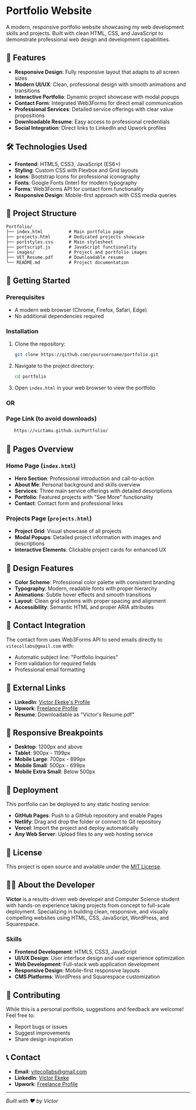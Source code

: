 # Portfolio Website

A modern, responsive portfolio website showcasing my web development skills and projects. Built with clean HTML, CSS, and JavaScript to demonstrate professional web design and development capabilities.

## 🌟 Features

- **Responsive Design**: Fully responsive layout that adapts to all screen sizes
- **Modern UI/UX**: Clean, professional design with smooth animations and transitions
- **Interactive Portfolio**: Dynamic project showcase with modal popups
- **Contact Form**: Integrated Web3Forms for direct email communication
- **Professional Services**: Detailed service offerings with clear value propositions
- **Downloadable Resume**: Easy access to professional credentials
- **Social Integration**: Direct links to LinkedIn and Upwork profiles

## 🛠️ Technologies Used

- **Frontend**: HTML5, CSS3, JavaScript (ES6+)
- **Styling**: Custom CSS with Flexbox and Grid layouts
- **Icons**: Bootstrap Icons for professional iconography
- **Fonts**: Google Fonts (Inter) for modern typography
- **Forms**: Web3Forms API for contact form functionality
- **Responsive Design**: Mobile-first approach with CSS media queries

## 📁 Project Structure

```
Portfolio/
├── index.html          # Main portfolio page
├── projects.html       # Dedicated projects showcase
├── portstyles.css      # Main stylesheet
├── portscript.js       # JavaScript functionality
├── images/             # Project and portfolio images
├── VET_Resume.pdf      # Downloadable resume
└── README.md           # Project documentation
```

## 🚀 Getting Started

### Prerequisites
- A modern web browser (Chrome, Firefox, Safari, Edge)
- No additional dependencies required

### Installation
1. Clone the repository:
   ```bash
   git clone https://github.com/yourusername/portfolio.git
   ```

2. Navigate to the project directory:
   ```bash
   cd portfolio
   ```

3. Open `index.html` in your web browser to view the portfolio

### OR

### Page Link (to avoid downloads)
```bash
   https://victamu.github.io/Portfolio/
   ```

  
## 📱 Pages Overview

### Home Page (`index.html`)
- **Hero Section**: Professional introduction and call-to-action
- **About Me**: Personal background and skills overview
- **Services**: Three main service offerings with detailed descriptions
- **Portfolio**: Featured projects with "See More" functionality
- **Contact**: Contact form and professional links

### Projects Page (`projects.html`)
- **Project Grid**: Visual showcase of all projects
- **Modal Popups**: Detailed project information with images and descriptions
- **Interactive Elements**: Clickable project cards for enhanced UX

## 🎨 Design Features

- **Color Scheme**: Professional color palette with consistent branding
- **Typography**: Modern, readable fonts with proper hierarchy
- **Animations**: Subtle hover effects and smooth transitions
- **Layout**: Clean grid systems with proper spacing and alignment
- **Accessibility**: Semantic HTML and proper ARIA attributes

## 📧 Contact Integration

The contact form uses Web3Forms API to send emails directly to `vitecollabs@gmail.com` with:
- Automatic subject line: "Portfolio Inquiries"
- Form validation for required fields
- Professional email formatting

## 🔗 External Links

- **LinkedIn**: [Victor Ekeke's Profile](https://www.linkedin.com/in/victor-ekeke-06b80915b)
- **Upwork**: [Freelance Profile](https://www.upwork.com/freelancers/~010b907b38ab4e3efc?mp_source=share)
- **Resume**: Downloadable as "Victor's Resume.pdf"


## 📱 Responsive Breakpoints

- **Desktop**: 1200px and above
- **Tablet**: 900px - 1199px
- **Mobile Large**: 700px - 899px
- **Mobile Small**: 500px - 699px
- **Mobile Extra Small**: Below 500px

## 🚀 Deployment

This portfolio can be deployed to any static hosting service:

- **GitHub Pages**: Push to a GitHub repository and enable Pages
- **Netlify**: Drag and drop the folder or connect to Git repository
- **Vercel**: Import the project and deploy automatically
- **Any Web Server**: Upload files to any web hosting service

## 📄 License

This project is open source and available under the [MIT License](LICENSE).

## 👨‍💻 About the Developer

**Victor** is a results-driven web developer and Computer Science student with hands-on experience taking projects from concept to full-scale deployment. Specializing in building clean, responsive, and visually compelling websites using HTML, CSS, JavaScript, WordPress, and Squarespace.

### Skills
- **Frontend Development**: HTML5, CSS3, JavaScript
- **UI/UX Design**: User interface design and user experience optimization
- **Web Development**: Full-stack web application development
- **Responsive Design**: Mobile-first responsive layouts
- **CMS Platforms**: WordPress and Squarespace customization

## 🤝 Contributing

While this is a personal portfolio, suggestions and feedback are welcome! Feel free to:
- Report bugs or issues
- Suggest improvements
- Share design inspiration

## 📞 Contact

- **Email**: vitecollabs@gmail.com
- **LinkedIn**: [Victor Ekeke](https://www.linkedin.com/in/victor-ekeke-06b80915b)
- **Upwork**: [Freelance Profile](https://www.upwork.com/freelancers/~010b907b38ab4e3efc?mp_source=share)

---

*Built with ❤️ by Victor* 
